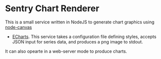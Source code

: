 # Sentry Chart Renderer

This is a small service written in NodeJS to generate chart graphics using
[node-canvas](https://www.npmjs.com/package/canvas)
+ [ECharts](https://echarts.apache.org/en/index.html). This service takes a
configuration file defining styles, accepts JSON input for series data, and
produces a png image to stdout.

It can also opearte in a web-server mode to produce charts.
